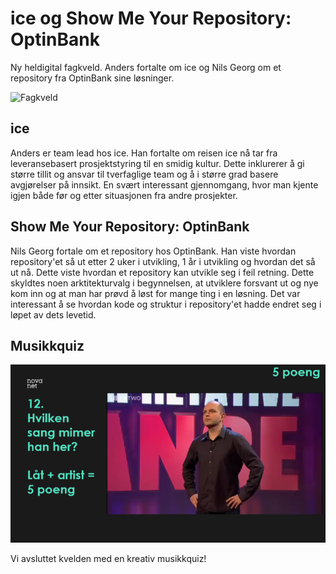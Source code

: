 # ice og Show Me Your Repository: OptinBank

Ny heldigital fagkveld. Anders fortalte om ice og Nils Georg om et repository fra OptinBank sine løsninger.

![Fagkveld](https://github.com/novanet/fagkvelder/blob/master/docs/20200916/content/fagkveld.png)

## ice

Anders er team lead hos ice. Han fortalte om reisen ice nå tar fra leveransebasert prosjektstyring til en smidig kultur. Dette inklurerer å gi større tillit og ansvar til tverfaglige team og å i større grad basere avgjørelser på innsikt. En svært interessant gjennomgang, hvor man kjente igjen både før og etter situasjonen fra andre prosjekter.

## Show Me Your Repository: OptinBank

Nils Georg fortale om et repository hos OptinBank. Han viste hvordan repository'et så ut etter 2 uker i utvikling, 1 år i utvikling og hvordan det så ut nå. Dette viste hvordan et repository kan utvikle seg i feil retning. Dette skyldtes noen arktitekturvalg i begynnelsen, at utviklere forsvant ut og nye kom inn og at man har prøvd å løst for mange ting i en løsning. Det var interessant å se hvordan kode og struktur i repository'et hadde endret seg i løpet av dets levetid.

## Musikkquiz

![Musikkquiz](https://github.com/novanet/fagkvelder/blob/master/docs/20201006/content/quiz.png)

Vi avsluttet kvelden med en kreativ musikkquiz!
